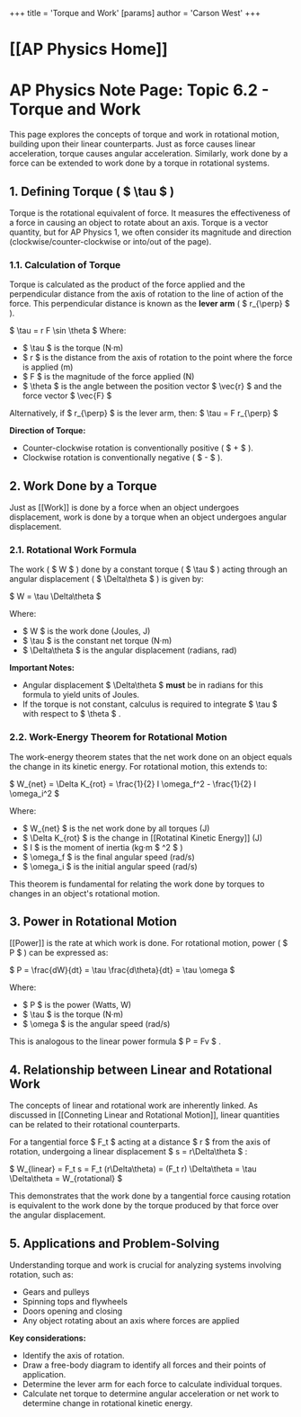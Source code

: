 +++
 title = 'Torque and Work'
[params]
	author = 'Carson West'
+++
# [[AP Physics Home]]
# AP Physics Note Page: Topic 6.2 - Torque and Work

This page explores the concepts of torque and work in rotational motion, building upon their linear counterparts. Just as force causes linear acceleration, torque causes angular acceleration. Similarly, work done by a force can be extended to work done by a torque in rotational systems.

## 1. Defining Torque ( $ \tau $ )

Torque is the rotational equivalent of force. It measures the effectiveness of a force in causing an object to rotate about an axis. Torque is a vector quantity, but for AP Physics 1, we often consider its magnitude and direction (clockwise/counter-clockwise or into/out of the page).

### 1.1. Calculation of Torque

Torque is calculated as the product of the force applied and the perpendicular distance from the axis of rotation to the line of action of the force. This perpendicular distance is known as the **lever arm** ( $ r_{\perp} $ ).

 $ 
\tau = r F \sin \theta
 $ 
Where:
-  $ \tau $  is the torque (N·m)
-  $ r $  is the distance from the axis of rotation to the point where the force is applied (m)
-  $ F $  is the magnitude of the force applied (N)
-  $ \theta $  is the angle between the position vector  $ \vec{r} $  and the force vector  $ \vec{F} $ 

Alternatively, if  $ r_{\perp} $  is the lever arm, then:
 $ 
\tau = F r_{\perp}
 $ 

**Direction of Torque:**
- Counter-clockwise rotation is conventionally positive ( $ + $ ).
- Clockwise rotation is conventionally negative ( $ - $ ).

## 2. Work Done by a Torque

Just as [[Work]] is done by a force when an object undergoes displacement, work is done by a torque when an object undergoes angular displacement.

### 2.1. Rotational Work Formula

The work ( $ W $ ) done by a constant torque ( $ \tau $ ) acting through an angular displacement ( $ \Delta\theta $ ) is given by:

 $ 
W = \tau \Delta\theta
 $ 

Where:
-  $ W $  is the work done (Joules, J)
-  $ \tau $  is the constant net torque (N·m)
-  $ \Delta\theta $  is the angular displacement (radians, rad)

**Important Notes:**
- Angular displacement  $ \Delta\theta $  **must** be in radians for this formula to yield units of Joules.
- If the torque is not constant, calculus is required to integrate  $ \tau $  with respect to  $ \theta $ .

### 2.2. Work-Energy Theorem for Rotational Motion

The work-energy theorem states that the net work done on an object equals the change in its kinetic energy. For rotational motion, this extends to:

 $ 
W_{net} = \Delta K_{rot} = \frac{1}{2} I \omega_f^2 - \frac{1}{2} I \omega_i^2
 $ 

Where:
-  $ W_{net} $  is the net work done by all torques (J)
-  $ \Delta K_{rot} $  is the change in [[Rotatinal Kinetic Energy]] (J)
-  $ I $  is the moment of inertia (kg·m $ ^2 $ )
-  $ \omega_f $  is the final angular speed (rad/s)
-  $ \omega_i $  is the initial angular speed (rad/s)

This theorem is fundamental for relating the work done by torques to changes in an object's rotational motion.

## 3. Power in Rotational Motion

[[Power]] is the rate at which work is done. For rotational motion, power ( $ P $ ) can be expressed as:

 $ 
P = \frac{dW}{dt} = \tau \frac{d\theta}{dt} = \tau \omega
 $ 

Where:
-  $ P $  is the power (Watts, W)
-  $ \tau $  is the torque (N·m)
-  $ \omega $  is the angular speed (rad/s)

This is analogous to the linear power formula  $ P = Fv $ .

## 4. Relationship between Linear and Rotational Work

The concepts of linear and rotational work are inherently linked. As discussed in [[Conneting Linear and Rotational Motion]], linear quantities can be related to their rotational counterparts.

For a tangential force  $ F_t $  acting at a distance  $ r $  from the axis of rotation, undergoing a linear displacement  $ s = r\Delta\theta $ :

 $ 
W_{linear} = F_t s = F_t (r\Delta\theta) = (F_t r) \Delta\theta = \tau \Delta\theta = W_{rotational}
 $ 

This demonstrates that the work done by a tangential force causing rotation is equivalent to the work done by the torque produced by that force over the angular displacement.

## 5. Applications and Problem-Solving

Understanding torque and work is crucial for analyzing systems involving rotation, such as:
- Gears and pulleys
- Spinning tops and flywheels
- Doors opening and closing
- Any object rotating about an axis where forces are applied

**Key considerations:**
- Identify the axis of rotation.
- Draw a free-body diagram to identify all forces and their points of application.
- Determine the lever arm for each force to calculate individual torques.
- Calculate net torque to determine angular acceleration or net work to determine change in rotational kinetic energy.